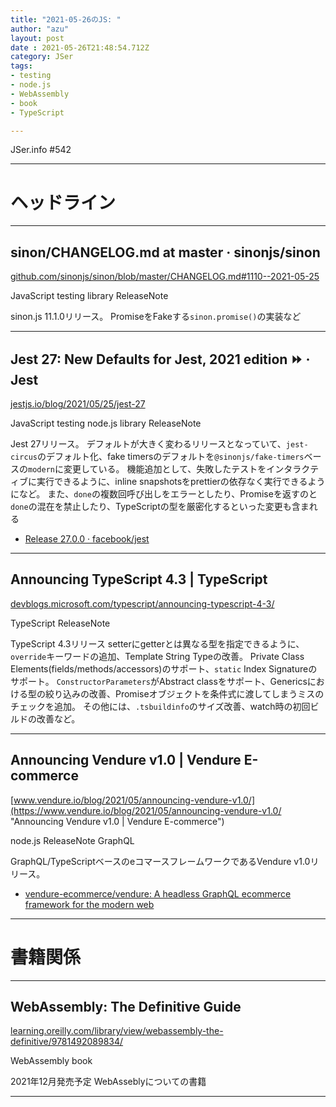 ```yaml
---
title: "2021-05-26のJS: "
author: "azu"
layout: post
date : 2021-05-26T21:48:54.712Z
category: JSer
tags:
- testing
- node.js
- WebAssembly
- book
- TypeScript

---
```


JSer.info #542

----

<h1 class="site-genre">ヘッドライン</h1>

----

## sinon/CHANGELOG.md at master · sinonjs/sinon
[github.com/sinonjs/sinon/blob/master/CHANGELOG.md#1110--2021-05-25](https://github.com/sinonjs/sinon/blob/master/CHANGELOG.md#1110--2021-05-25 "sinon/CHANGELOG.md at master · sinonjs/sinon")
<p class="jser-tags jser-tag-icon"><span class="jser-tag">JavaScript</span> <span class="jser-tag">testing</span> <span class="jser-tag">library</span> <span class="jser-tag">ReleaseNote</span></p>

sinon.js 11.1.0リリース。
PromiseをFakeする`sinon.promise()`の実装など


----

## Jest 27: New Defaults for Jest, 2021 edition ⏩ · Jest
[jestjs.io/blog/2021/05/25/jest-27](https://jestjs.io/blog/2021/05/25/jest-27 "Jest 27: New Defaults for Jest, 2021 edition ⏩ · Jest")
<p class="jser-tags jser-tag-icon"><span class="jser-tag">JavaScript</span> <span class="jser-tag">testing</span> <span class="jser-tag">node.js</span> <span class="jser-tag">library</span> <span class="jser-tag">ReleaseNote</span></p>

Jest 27リリース。
デフォルトが大きく変わるリリースとなっていて、`jest-circus`のデフォルト化、fake timersのデフォルトを`@sinonjs/fake-timers`ベースの`modern`に変更している。
機能追加として、失敗したテストをインタラクティブに実行できるように、inline snapshotsをprettierの依存なく実行できるようになど。
また、`done`の複数回呼び出しをエラーとしたり、Promiseを返すのと`done`の混在を禁止したり、TypeScriptの型を厳密化するといった変更も含まれる

- [Release 27.0.0 · facebook/jest](https://github.com/facebook/jest/releases/tag/v27.0.0 "Release 27.0.0 · facebook/jest")

----

## Announcing TypeScript 4.3 | TypeScript
[devblogs.microsoft.com/typescript/announcing-typescript-4-3/](https://devblogs.microsoft.com/typescript/announcing-typescript-4-3/ "Announcing TypeScript 4.3 | TypeScript")
<p class="jser-tags jser-tag-icon"><span class="jser-tag">TypeScript</span> <span class="jser-tag">ReleaseNote</span></p>

TypeScript 4.3リリース
setterにgetterとは異なる型を指定できるように、`override`キーワードの追加、Template String Typeの改善。
Private Class Elements(fields/methods/accessors)のサポート、`static` Index Signatureのサポート。
`ConstructorParameters`がAbstract classをサポート、Genericsにおける型の絞り込みの改善、Promiseオブジェクトを条件式に渡してしまうミスのチェックを追加。
その他には、`.tsbuildinfo`のサイズ改善、watch時の初回ビルドの改善など。


----

## Announcing Vendure v1.0 | Vendure E-commerce
[www.vendure.io/blog/2021/05/announcing-vendure-v1.0/](https://www.vendure.io/blog/2021/05/announcing-vendure-v1.0/ "Announcing Vendure v1.0 | Vendure E-commerce")
<p class="jser-tags jser-tag-icon"><span class="jser-tag">node.js</span> <span class="jser-tag">ReleaseNote</span> <span class="jser-tag">GraphQL</span></p>

GraphQL/TypeScriptベースのeコマースフレームワークであるVendure v1.0リリース。

- [vendure-ecommerce/vendure: A headless GraphQL ecommerce framework for the modern web](https://github.com/vendure-ecommerce/vendure "vendure-ecommerce/vendure: A headless GraphQL ecommerce framework for the modern web")

----
<h1 class="site-genre">書籍関係</h1>

----

## WebAssembly: The Definitive Guide
[learning.oreilly.com/library/view/webassembly-the-definitive/9781492089834/](https://learning.oreilly.com/library/view/webassembly-the-definitive/9781492089834/ "WebAssembly: The Definitive Guide")
<p class="jser-tags jser-tag-icon"><span class="jser-tag">WebAssembly</span> <span class="jser-tag">book</span></p>

2021年12月発売予定
WebAsseblyについての書籍


----
